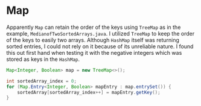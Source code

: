 # Map

Apparently `Map` can retain the order of the keys using `TreeMap` as in the example, `MedianofTwoSortedArrays.java`. I utilized `TreeMap` to keep the order of the keys to easily two arrays. Although `HashMap` itself was returning sorted entries, I could not rely on it because of its unreliable nature. I found this out first hand when testing it with the negative integers which was stored as keys in the `HashMap`.

```java
Map<Integer, Boolean> map = new TreeMap<>();
```

```java
int sortedArray_index = 0;
for (Map.Entry<Integer, Boolean> mapEntry : map.entrySet()) {
    sortedArray[sortedArray_index++] = mapEntry.getKey();
}
```